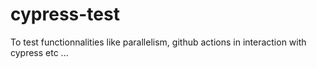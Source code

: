 # cypress-test
To test functionnalities like parallelism, github actions in interaction with cypress etc ...
